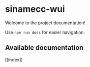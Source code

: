 # sinamecc-wui

Welcome to the project documentation!

Use `npm run docs` for easier navigation.

## Available documentation

[[index]]
